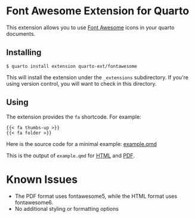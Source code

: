 # Font Awesome Extension for Quarto

This extension allows you to use [Font Awesome](https://fontawesome.com/) icons in your quarto documents. 

## Installing

```
$ quarto install extension quarto-ext/fontawesome
```

This will install the extension under the `_extensions` subdirectory.
If you're using version control, you will want to check in this directory.

## Using

The extension provides the `fa` shortcode. For example:

```
{{< fa thumbs-up >}} 
{{< fa folder >}}
```

Here is the source code for a minimal example: [example.qmd](example.qmd)

This is the output of `example.qmd` for [HTML](https://quarto-ext.github.io/fontawesome/) and [PDF](https://quarto-ext.github.io/fontawesome/example.pdf).


# Known Issues

* The PDF format uses fontawesome5, while the HTML format uses fontawesome6.
* No additional styling or formatting options
